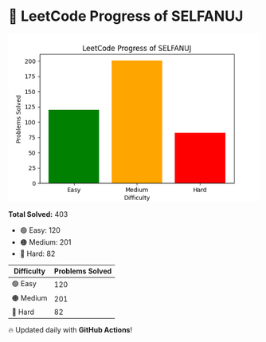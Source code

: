 
# 🚀 LeetCode Progress of SELFANUJ

![LeetCode Graph](leetcode_graph.png)

**Total Solved:** 403  
- 🟢 Easy: 120
- 🟠 Medium: 201
- 🔴 Hard: 82

| Difficulty | Problems Solved |
|------------|----------------|
| 🟢 Easy   | 120 |
| 🟠 Medium | 201 |
| 🔴 Hard   | 82 |

🔥 Updated daily with **GitHub Actions**!  

